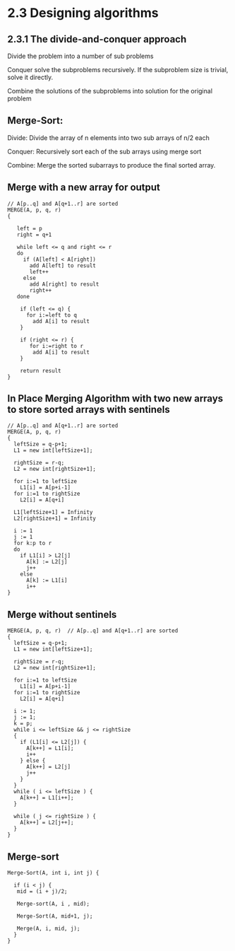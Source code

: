 # 2.3 Designing algorithms

## 2.3.1 The divide-and-conquer approach

Divide the problem into a number of sub problems 

Conquer solve the subproblems recursively. If the subproblem size is trivial, solve it directly.

Combine the solutions of the subproblems into solution for the original problem 

## Merge-Sort:

Divide: Divide the array of n elements into two sub arrays of n/2 each

Conquer: Recursively sort each of the sub arrays using merge sort

Combine: Merge the sorted subarrays to produce the final sorted array.


## Merge with a new array for output
```
// A[p..q] and A[q+1..r] are sorted
MERGE(A, p, q, r)  
{
   
   left = p 
   right = q+1
   
   while left <= q and right <= r 
   do
     if (A[left] < A[right])
	   add A[left] to result 
	   left++
	 else
	   add A[right] to result 
	   right++
   done

    if (left <= q) {
	  for i:=left to q 
	    add A[i] to result
	}
	
	if (right <= r) {
	   for i:=right to r 
	    add A[i] to result
	}
    
	return result
} 
```
## In Place Merging Algorithm with two new arrays to store sorted arrays with sentinels
```
// A[p..q] and A[q+1..r] are sorted
MERGE(A, p, q, r)  
{
  leftSize = q-p+1;
  L1 = new int[leftSize+1];
  
  rightSize = r-q;
  L2 = new int[rightSize+1];
  
  for i:=1 to leftSize 
    L1[i] = A[p+i-1]
  for i:=1 to rightSize 
    L2[i] = A[q+i]
	
  L1[leftSize+1] = Infinity 
  L2[rightSize+1] = Infinity 
  
  i := 1
  j := 1
  for k:p to r 
  do
    if L1[i] > L2[j]
	  A[k] := L2[j]
	  j++
	else 
	  A[k] := L1[i]
	  i++
}
```
## Merge without sentinels 
```
MERGE(A, p, q, r)  // A[p..q] and A[q+1..r] are sorted
{
  leftSize = q-p+1;
  L1 = new int[leftSize+1];
  
  rightSize = r-q;
  L2 = new int[rightSize+1];
  
  for i:=1 to leftSize 
    L1[i] = A[p+i-1]
  for i:=1 to rightSize 
    L2[i] = A[q+i]
  
  i := 1;
  j := 1;
  k = p;
  while i <= leftSize && j <= rightSize 
  {
    if (L1[i] <= L2[j]) {
	  A[k++] = L1[i];
	  i++
	} else {
	  A[k++] = L2[j]
	  j++
	}
  }
  while ( i <= leftSize ) {
    A[k++] = L1[i++];
  }
  
  while ( j <= rightSize ) {
    A[k++] = L2[j++];
  }
}
```


## Merge-sort 

```
Merge-Sort(A, int i, int j) {

  if (i < j) {
   mid = (i + j)/2;
  
   Merge-sort(A, i , mid);
  
   Merge-Sort(A, mid+1, j);
  
   Merge(A, i, mid, j);
  }
}
```

